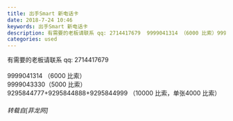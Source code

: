 ```yaml
---
title: 出手Smart 新电话卡
date: 2018-7-24 10:46
keywords: 出手Smart 新电话卡
description: 有需要的老板请联系 qq: 2714417679  9999041314 （6000 比索）9999043330（5000 比索）9295844777+9295844888+9295844999 （10000 比索，单张4000 比索）
categories: used
---
```

<td class="t_f" id="postmessage_1544566">

有需要的老板请联系 qq: 2714417679  <br/>
<br/>
9999041314 （6000 比索）<br/>
9999043330（5000 比索）<br/>
9295844777+9295844888+9295844999 （10000 比索，单张4000 比索）</td>
###### 转载自[菲龙网]